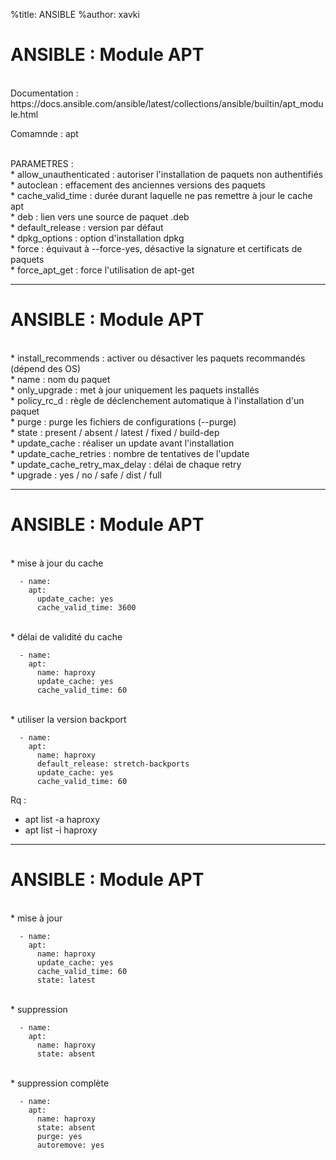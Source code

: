 %title: ANSIBLE
%author: xavki


# ANSIBLE : Module APT


<br>
Documentation : https://docs.ansible.com/ansible/latest/collections/ansible/builtin/apt_module.html

Comamnde : apt

<br>
PARAMETRES :

<br>
* allow_unauthenticated : autoriser l'installation de paquets non authentifiés

<br>
* autoclean : effacement des anciennes versions des paquets

<br>
* cache_valid_time : durée durant laquelle ne pas remettre à jour le cache apt

<br>
* deb : lien vers une source de paquet .deb

<br>
* default_release : version par défaut

<br>
* dpkg_options : option d'installation dpkg

<br>
* force : équivaut à --force-yes, désactive la signature et certificats de paquets

<br>
* force_apt_get : force l'utilisation de apt-get

--------------------------------------------------------------------------------------------------------------
 
# ANSIBLE : Module APT



<br>
* install_recommends : activer ou désactiver les paquets recommandés (dépend des OS)

<br>
* name : nom du paquet

<br>
* only_upgrade : met à jour uniquement les paquets installés

<br>
* policy_rc_d : règle de déclenchement automatique à l'installation d'un paquet

<br>
* purge : purge les fichiers de configurations (--purge)

<br>
* state : present / absent / latest / fixed / build-dep

<br>
* update_cache : réaliser un update avant l'installation

<br>
* update_cache_retries : nombre de tentatives de l'update

<br>
* update_cache_retry_max_delay : délai de chaque retry

<br>
* upgrade : yes / no / safe / dist / full


--------------------------------------------------------------------------------------------------------------
 
# ANSIBLE : Module APT



<br>
* mise à jour du cache 

```
  - name:
    apt:
      update_cache: yes
      cache_valid_time: 3600
```

<br>
* délai de validité du cache

```
  - name:
    apt:
      name: haproxy
      update_cache: yes
      cache_valid_time: 60
```

<br>
* utiliser la version backport

```
  - name:
    apt:
      name: haproxy
      default_release: stretch-backports
      update_cache: yes
      cache_valid_time: 60
```

Rq : 
- apt list -a haproxy
- apt list -i haproxy


--------------------------------------------------------------------------------------------------------------
 
# ANSIBLE : Module APT


<br>
* mise à jour

```
  - name:
    apt:
      name: haproxy
      update_cache: yes
      cache_valid_time: 60
      state: latest
```

<br>
* suppression

```
  - name:
    apt:
      name: haproxy
      state: absent
```

<br>
* suppression complète

```
  - name:
    apt:
      name: haproxy
      state: absent
      purge: yes
      autoremove: yes
```
